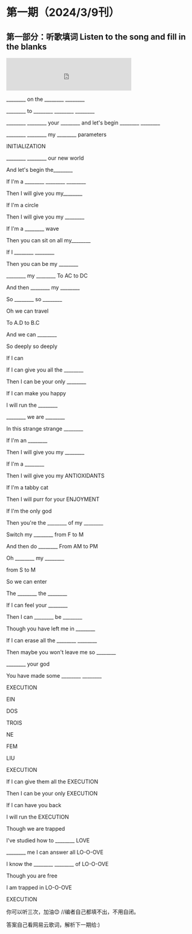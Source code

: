 # 第一期（2024/3/9刊）

## 第一部分：听歌填词 Listen to the song and fill in the blanks

<iframe frameborder="no" border="0" marginwidth="0" marginheight="0" width=330 height=86 src="https://music.163.com/outchain/player?type=2&id=435278010&auto=0&height=66"></iframe>

________ on the ________ ________

________ to ________ ________ ________

________ ________ your ________ and let's begin ________ ________

________ ________ my ________ parameters

INITIALIZATION

________ ________ our new world

And let's begin the________

If I'm a ________ ________ ________

Then I will give you my________
 
If I'm a circle

Then I will give you my ________

If I'm a ________ wave

Then you can sit on all my________

If I ________ ________

Then you can be my ________

________ my ________ To AC to DC

And then ________ my ________

So ________ so ________

Oh we can travel

To A.D to B.C

And we can ________

So deeply so deeply

If I can

If I can give you all the ________

Then I can be your only ________

If I can make you happy

I will run the ________

________ we are ________

In this strange strange ________

If I'm an ________

Then I will give you my ________

If I'm a ________

Then I will give you my ANTIOXIDANTS

If I'm a tabby cat

Then I will purr for your ENJOYMENT

If I'm the only god

Then you're the ________ of my ________

Switch my ________ from F to M

And then do ________ From AM to PM

Oh ________ my ________

from S to M

So we can enter

The ________ the ________

If I can feel your ________

Then I can ________ be ________

Though you have left me in ________

If I can erase all the ________ ________

Then maybe you won't leave me so ________

________ your god

You have made some ________ ________

EXECUTION

EIN

DOS

TROIS

NE

FEM

LIU

EXECUTION

If I can give them all the EXECUTION

Then I can be your only EXECUTION

If I can have you back

I will run the EXECUTION

Though we are trapped

I've studied how to ________ LOVE

________ me I can answer all LO-O-OVE

I know the ________ ________ of LO-O-OVE

Though you are free

I am trapped in LO-O-OVE

EXECUTION

你可以听三次，加油😊   //编者自己都填不出，不用自闭。

答案自己看网易云歌词，解析下一期给:)
